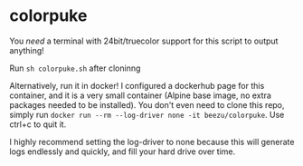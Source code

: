 # colorpuke

You *need* a terminal with 24bit/truecolor support for this script to output anything!

Run `sh colorpuke.sh` after cloninng

Alternatively, run it in docker! I configured a dockerhub page for this container, and it is a very small container (Alpine base image, no extra packages needed to be installed). You don't even need to clone this repo, simply run `docker run --rm --log-driver none -it beezu/colorpuke`. Use ctrl+c to quit it.

I highly recommend setting the log-driver to none because this will generate logs endlessly and quickly, and fill your hard drive over time.
